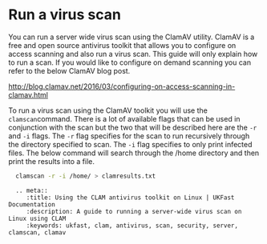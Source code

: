# Run a virus scan

You can run a server wide virus scan using the ClamAV utility. ClamAV is a free and open source antivirus toolkit that allows you to configure on access scanning and also run a virus scan. This guide will only explain how to run a scan. If you would like to configure on demand scanning you can refer to the below ClamAV blog post.

<http://blog.clamav.net/2016/03/configuring-on-access-scanning-in-clamav.html>

To run a virus scan using the ClamAV toolkit you will use the `clamscan`command. There is a lot of available flags that can be used in conjunction with the scan but the two that will be described here are the `-r` and `-i` flags. The `-r` flag specifies for the scan to run recursively through the directory specified to scan. The `-i` flag specifies to only print infected files. The below command will search through the /home directory and then print the results into a file.

```bash
  clamscan -r -i /home/ > clamresults.txt
```

```eval_rst
  .. meta::
     :title: Using the CLAM antivirus toolkit on Linux | UKFast Documentation
     :description: A guide to running a server-wide virus scan on Linux using CLAM
     :keywords: ukfast, clam, antivirus, scan, security, server, clamscan, clamav
